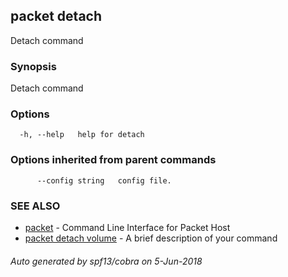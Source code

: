 ## packet detach

Detach command

### Synopsis

Detach command

### Options

```
  -h, --help   help for detach
```

### Options inherited from parent commands

```
      --config string   config file.
```

### SEE ALSO

* [packet](packet.md)	 - Command Line Interface for Packet Host
* [packet detach volume](packet_detach_volume.md)	 - A brief description of your command

###### Auto generated by spf13/cobra on 5-Jun-2018
